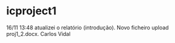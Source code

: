 # icproject1


16/11 13:48 atualizei o relatório (introdução). Novo ficheiro upload proj1_2.docx. Carlos Vidal
